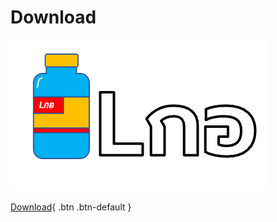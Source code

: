 # Download 
![](image/logo.png)

[Download](https://github.com/SupaschaiPh/LGor-Public/){ .btn .btn-default }

